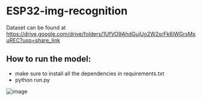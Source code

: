 # ESP32-img-recognition
Dataset can be found at https://drive.google.com/drive/folders/1UfVO9AhdGujUo2W2srFk6lWGrsMxuREC?usp=share_link


## How to run the model:

* make sure to install all the dependencies in requirements.txt
* python run.py <model name> <img-file>

![image](https://github.com/user-attachments/assets/0769358d-c494-4ed5-9281-afec4ff2f9e4)


